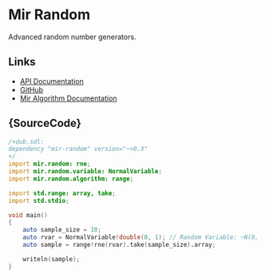 # Mir Random

Advanced random number generators.

## Links

 - [API Documentation](http://docs.random.dlang.io)
 - [GitHub](https://github.com/libmir/mir-random)
 - [Mir Algorithm Documentation](http://docs.algorithm.dlang.io)

## {SourceCode}

```d
/+dub.sdl:
dependency "mir-random" version="~>0.3"
+/
import mir.random: rne;
import mir.random.variable: NormalVariable;
import mir.random.algorithm: range;

import std.range: array, take;
import std.stdio;

void main()
{
    auto sample_size = 10;
    auto rvar = NormalVariable!double(0, 1); // Random Variable: ~N(0, 1)
    auto sample = range!rne(rvar).take(sample_size).array;

    writeln(sample);
}
```
